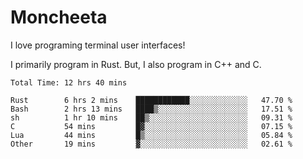 # Moncheeta

I love programing terminal user interfaces!

I primarily program in Rust. But, I also program in C++ and C.

<!--START_SECTION:waka-->

```text
Total Time: 12 hrs 40 mins

Rust        6 hrs 2 mins    ████████████░░░░░░░░░░░░░   47.70 %
Bash        2 hrs 13 mins   ████▒░░░░░░░░░░░░░░░░░░░░   17.51 %
sh          1 hr 10 mins    ██▒░░░░░░░░░░░░░░░░░░░░░░   09.31 %
C           54 mins         █▓░░░░░░░░░░░░░░░░░░░░░░░   07.15 %
Lua         44 mins         █▒░░░░░░░░░░░░░░░░░░░░░░░   05.84 %
Other       19 mins         ▓░░░░░░░░░░░░░░░░░░░░░░░░   02.61 %
```

<!--END_SECTION:waka-->
